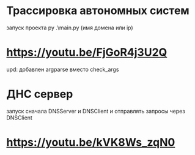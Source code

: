 # Трассировка автономных систем
запуск проекта py .\main.py (имя домена или ip)
# https://youtu.be/FjGoR4j3U2Q
upd: добавлен argparse вместо check_args

# ДНС сервер
запуск сначала DNSServer и DNSClient и отправлять запросы через DNSClient
# https://youtu.be/kVK8Ws_zqN0
